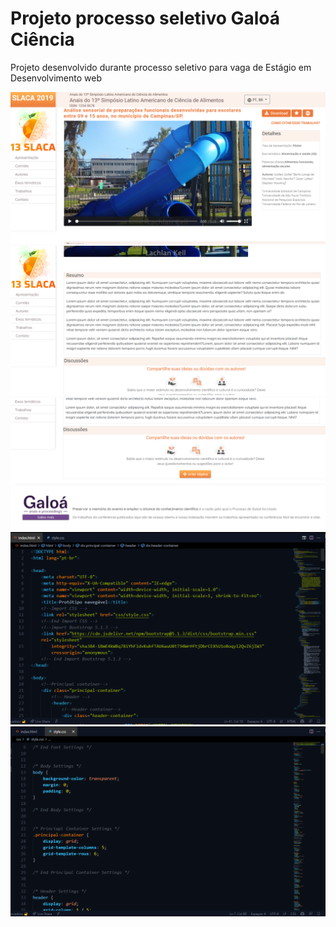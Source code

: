 # Projeto processo seletivo Galoá Ciência
Projeto desenvolvido durante processo seletivo para vaga de Estágio em Desenvolvimento web

<img src="https://github.com/biancadizio/projeto-galoa/blob/master/prints/projeto1.png?raw=true">

<img src="https://github.com/biancadizio/projeto-galoa/blob/master/prints/projeto3.png?raw=true" >

<img src="https://github.com/biancadizio/projeto-galoa/blob/master/prints/projeto4.png?raw=true" >

<img src="https://github.com/biancadizio/projeto-galoa/blob/master/prints/projeto5.png?raw=true" >

<img src="https://github.com/biancadizio/projeto-galoa/blob/master/prints/projeto6.png?raw=true" >

